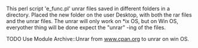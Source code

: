 This perl script 'e_func.pl' unrar files saved in different folders in a directory. Placed the new folder on the user Desktop, with both the rar files and the unrar files. The unrar will only work on *ix OS, but on Win OS, everyother thing will be done expect the "unrar" -ing of the files.

TODO
Use Module Archive::Unrar from www.cpan.org to unrar on win OS.
